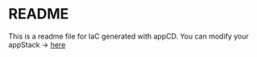 # README
This is a readme file for IaC generated with appCD.
You can modify your appStack -> [here](http://cloud.stackgen.com/appstacks/8fbce8a2-cf4f-40c4-ac45-d069172a19be)
